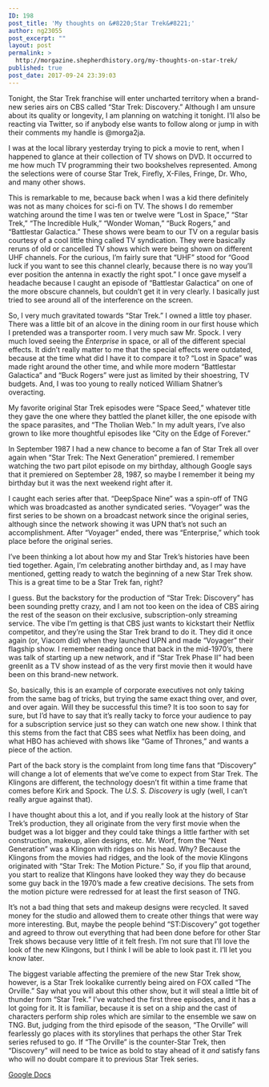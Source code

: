 ```yaml
---
ID: 198
post_title: 'My thoughts on &#8220;Star Trek&#8221;'
author: ng23055
post_excerpt: ""
layout: post
permalink: >
  http://morgazine.shepherdhistory.org/my-thoughts-on-star-trek/
published: true
post_date: 2017-09-24 23:39:03
---
```

<p>Tonight, the Star Trek franchise will enter uncharted territory when a brand-new series airs on CBS called “Star Trek: Discovery.” Although I am unsure about its quality or longevity, I am planning on watching it tonight. I’ll also be reacting via Twitter, so if anybody else wants to follow along or jump in with their comments my handle is @morga2ja.</p>
<p>I was at the local library yesterday trying to pick a movie to rent, when I happened to glance at their collection of TV shows on DVD. It occurred to me how much TV programming their two bookshelves represented. Among the selections were of course Star Trek, Firefly, X-Files, Fringe, Dr. Who, and many other shows.</p>
<p>This is remarkable to me, because back when I was a kid there definitely was not as many choices for sci-fi on TV. The shows I do remember watching around the time I was ten or twelve were “Lost in Space,” “Star Trek,” “The Incredible Hulk,” “Wonder Woman,” “Buck Rogers,” and “Battlestar Galactica.” These shows were beam to our TV on a regular basis courtesy of a cool little thing called TV syndication. They were basically reruns of old or cancelled TV shows which were being shown on different UHF channels. For the curious, I’m fairly sure that “UHF” stood for “Good luck if you want to see this channel clearly, because there is no way you’ll ever position the antenna in exactly the right spot.” I once gave myself a headache because I caught an episode of “Battlestar Galactica” on one of the more obscure channels, but couldn’t get it in very clearly. I basically just tried to see around all of the interference on the screen.</p>
<p>So, I very much gravitated towards “Star Trek.” I owned a little toy phaser. There was a little bit of an alcove in the dining room in our first house which I pretended was a transporter room. I very much saw Mr. Spock. I very much loved seeing the <i>Enterprise</i> in space, or all of the different special effects. It didn’t really matter to me that the special effects were outdated, because at the time what did I have it to compare it to? “Lost in Space” was made right around the other time, and while more modern “Battlestar Galactica” and “Buck Rogers” were just as limited by their shoestring, TV budgets. And, I was too young to really noticed William Shatner’s overacting.</p>
<p>My favorite original Star Trek episodes were “Space Seed,” whatever title they gave the one where they battled the planet killer, the one episode with the space parasites, and “The Tholian Web.” In my adult years, I’ve also grown to like more thoughtful episodes like “City on the Edge of Forever.”</p>
<p>In September 1987 I had a new chance to become a fan of Star Trek all over again when “Star Trek: The Next Generation” premiered. I remember watching the two part pilot episode on my birthday, although Google says that it premiered on September 28, 1987, so maybe I remember it being my birthday but it was the next weekend right after it.</p>
<p>I caught each series after that. “DeepSpace Nine” was a spin-off of TNG which was broadcasted as another syndicated series. “Voyager” was the first series to be shown on a broadcast network since the original series, although since the network showing it was UPN that’s not such an accomplishment. After “Voyager” ended, there was “Enterprise,” which took place before the original series.</p>
<p>I’ve been thinking a lot about how my and Star Trek’s histories have been tied together. Again, I’m celebrating another birthday and, as I may have mentioned, getting ready to watch the beginning of a new Star Trek show. This is a great time to be a Star Trek fan, right?</p>
<p>I guess. But the backstory for the production of “Star Trek: Discovery” has been sounding pretty crazy, and I am not too keen on the idea of CBS airing the rest of the season on their exclusive, subscription-only streaming service. The vibe I’m getting is that CBS just wants to kickstart their Netflix competitor, and they’re using the Star Trek brand to do it. They did it once again (or, Viacom did) when they launched UPN and made “Voyager” their flagship show. I remember reading once that back in the mid-1970’s, there was talk of starting up a new network, and if “Star Trek Phase II” had been greenlit as a TV show instead of as the very first movie then it would have been on this brand-new network.</p>
<p>So, basically, this is an example of corporate executives not only taking from the same bag of tricks, but trying the same exact thing over, and over, and over again. Will they be successful this time? It is too soon to say for sure, but I’d have to say that it’s really tacky to force your audience to pay for a subscription service just so they can watch one new show. I think that this stems from the fact that CBS sees what Netflix has been doing, and what HBO has achieved with shows like “Game of Thrones,” and wants a piece of the action.</p>
<p>Part of the back story is the complaint from long time fans that “Discovery” will change a lot of elements that we’ve come to expect from Star Trek. The Klingons are different, the technology doesn’t fit within a time frame that comes before Kirk and Spock. The <i>U.S. S. Discovery </i>is ugly (well, I can’t really argue against that).</p>
<p>I have thought about this a lot, and if you really look at the history of Star Trek’s production, they all originate from the very first movie when the budget was a lot bigger and they could take things a little farther with set construction, makeup, alien designs, etc. Mr. Worf, from the “Next Generation” was a Klingon with ridges on his head. Why? Because the Klingons from the movies had ridges, and the look of the movie Klingons originated with “Star Trek: The Motion Picture.” So, if you flip that around, you start to realize that Klingons have looked they way they do because some guy back in the 1970’s made a few creative decisions. The sets from the motion picture were redressed for at least the first season of TNG.</p>
<p>It’s not a bad thing that sets and makeup designs were recycled. It saved money for the studio and allowed them to create other things that were way more interesting. But, maybe the people behind “ST:Discovery” got together and agreed to throw out everything that had been done before for other Star Trek shows because very little of it felt fresh. I’m not sure that I’ll love the look of the new Klingons, but I think I will be able to look past it. I’ll let you know later.</p>
<p>The biggest variable affecting the premiere of the new Star Trek show, however, is a Star Trek lookalike currently being aired on FOX called “The Orville.” Say what you will about this other show, but it will steal a little bit of thunder from “Star Trek.” I’ve watched the first three episodes, and it has a lot going for it. It is familiar, because it is set on a ship and the cast of characters perform ship roles which are similar to the ensemble we saw on TNG. But, judging from the third episode of the season, “The Orville” will fearlessly go places with its storylines that perhaps the other Star Trek series refused to go. If “The Orville” is the counter-Star Trek, then “Discovery” will need to be twice as bold to stay ahead of it <i>and </i>satisfy fans who will no doubt compare it to previous Star Trek series.</p>
<p></p>
<p><a href="https://docs.google.com/document/d/11SrQKNUKz_o2PDEhW_gWNnVug8l0ewn60lboCwt-NHU/edit?usp=sharing">Google Docs</a></p>